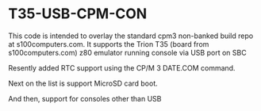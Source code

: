 # T35-USB-CPM-CON
This code is intended to overlay the standard cpm3 non-banked build repo at s100computers.com.
It supports the Trion T35 (board from s100computers.com) z80 emulator running console via USB port on SBC

Resently added RTC support using the CP/M 3 DATE.COM command.

Next on the list is support MicroSD card boot.

And then, support for consoles other than USB
